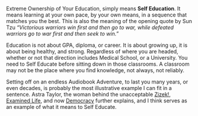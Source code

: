 Extreme Ownership of Your Education, simply means **Self Education**. It
means learning at your own pace, by your own means, in a sequence that
matches you the best. This is also the meaning of the opening quote by Sun
Tzu _“Victorious warriors win first and then go to war, while defeated
warriors go to war first and then seek to win.”_

Education is not about GPA, diploma, or career. It is about growing up, it
is about being healthy, and strong. Regardless of where you are headed,
whether or not that direction includes Medical School, or a University. You
need to Self Educate before sitting down in those classrooms. A classroom
may not be the place where you find knowledge, not always, not reliably.

Setting off on an endless Audiobook Adventure, to last you many years, or
even decades, is probably the most illustrative example I can fit in a
sentence. Astra Taylor, the woman behind the unacceptable [Zizek!][1],
[Examined Life][2], and now [Democracy][3] further explains, and I think
serves as an example of what it means to Self Educate.

[1]: https://www.youtube.com/watch?v=enyG430I2nk
[2]: https://www.youtube.com/watch?v=1zwmum5_ofU
[3]: https://www.youtube.com/watch?v=OHxRj9JWQMs